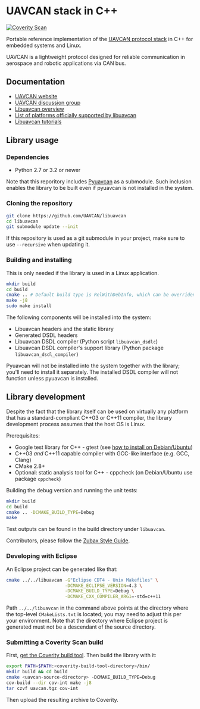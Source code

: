 UAVCAN stack in C++
===================

[![Coverity Scan](https://scan.coverity.com/projects/1513/badge.svg)](https://scan.coverity.com/projects/1513)

Portable reference implementation of the [UAVCAN protocol stack](http://uavcan.org) in C++ for embedded systems
and Linux.

UAVCAN is a lightweight protocol designed for reliable communication in aerospace and robotic applications via CAN bus.

## Documentation

* [UAVCAN website](http://uavcan.org)
* [UAVCAN discussion group](https://groups.google.com/forum/#!forum/uavcan)
* [Libuavcan overview](http://uavcan.org/Implementations/Libuavcan/)
* [List of platforms officially supported by libuavcan](http://uavcan.org/Implementations/Libuavcan/Platforms/)
* [Libuavcan tutorials](http://uavcan.org/Implementations/Libuavcan/Tutorials/)

## Library usage

### Dependencies

* Python 2.7 or 3.2 or newer

Note that this reporitory includes [Pyuavcan](http://uavcan.org/Implementations/Pyuavcan) as a submodule.
Such inclusion enables the library to be built even if pyuavcan is not installed in the system.

### Cloning the repository

```bash
git clone https://github.com/UAVCAN/libuavcan
cd libuavcan
git submodule update --init
```

If this repository is used as a git submodule in your project, make sure to use `--recursive` when updating it.

### Building and installing

This is only needed if the library is used in a Linux application.

```bash
mkdir build
cd build
cmake .. # Default build type is RelWithDebInfo, which can be overriden if needed.
make -j8
sudo make install
```

The following components will be installed into the system:

* Libuavcan headers and the static library
* Generated DSDL headers
* Libuavcan DSDL compiler (Python script `libuavcan_dsdlc`)
* Libuavcan DSDL compiler's support library (Python package `libuavcan_dsdl_compiler`)

Pyuavcan will not be installed into the system together with the library; you'll need to install it separately.
The installed DSDL compiler will not function unless pyuavcan is installed.

## Library development

Despite the fact that the library itself can be used on virtually any platform that has a standard-compliant
C++03 or C++11 compiler, the library development process assumes that the host OS is Linux.

Prerequisites:

* Google test library for C++ - gtest (see [how to install on Debian/Ubuntu](http://stackoverflow.com/questions/13513905/how-to-properly-setup-googletest-on-linux))
* C++03 *and* C++11 capable compiler with GCC-like interface (e.g. GCC, Clang)
* CMake 2.8+
* Optional: static analysis tool for C++ - cppcheck (on Debian/Ubuntu use package `cppcheck`)

Building the debug version and running the unit tests:
```bash
mkdir build
cd build
cmake .. -DCMAKE_BUILD_TYPE=Debug
make
```

Test outputs can be found in the build directory under `libuavcan`.

Contributors, please follow the [Zubax Style Guide](https://github.com/Zubax/zubax_style_guide).

### Developing with Eclipse

An Eclipse project can be generated like that:

```bash
cmake ../../libuavcan -G"Eclipse CDT4 - Unix Makefiles" \
                      -DCMAKE_ECLIPSE_VERSION=4.3 \
                      -DCMAKE_BUILD_TYPE=Debug \
                      -DCMAKE_CXX_COMPILER_ARG1=-std=c++11
```

Path `../../libuavcan` in the command above points at the directory where the top-level `CMakeLists.txt` is located;
you may need to adjust this per your environment.
Note that the directory where Eclipse project is generated must not be a descendant of the source directory.

### Submitting a Coverity Scan build

First, [get the Coverity build tool](https://scan.coverity.com/download?tab=cxx). Then build the library with it:

```bash
export PATH=$PATH:<coverity-build-tool-directory>/bin/
mkdir build && cd build
cmake <uavcan-source-directory> -DCMAKE_BUILD_TYPE=Debug
cov-build --dir cov-int make -j8
tar czvf uavcan.tgz cov-int
```

Then upload the resulting archive to Coverity.
